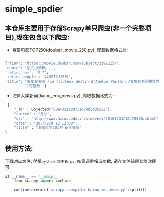 # simple_spdier

## 本仓库主要用于存储Scrapy单只爬虫(非一个完整项目),现在包含以下爬虫:

 - 豆瓣电影TOP250(douban_movie_250.py), 爬取数据格式为:

 ```python

 {'link': 'https://movie.douban.com/subject/1292215/',
 'quote': '法式小清新。 ',
 'rating_num': '8.7',
 'rating_people': '449237人评价',
 'title': "天使爱美丽 /Le fabuleux destin d'Amélie Poulain /艾蜜莉的异想世界(台) / 天使艾米莉 "
          '[可播放]'}
 ```

 - 海南大学新闻(hainu_edu_news.py), 爬取数据格式为:

```python
 {
    "_id" : ObjectId("58a4332b2973ab74d3d26262"),
    "source" : "党办",
    "url" : "http://www.hainu.edu.cn/stm/vnew/20161231/10470560.shtml",
    "date" : "2017/2/8 12:12:00",
    "title" : "海南大学2017年新年贺词"
}
```

## 使用方法:

下载对应文件, 然后`python 文件名.py`. 如需调整相应参数, 请在文件结尾处修改即可:

```python
if __name__ == '__main__':
    from scrapy import cmdline

    cmdline.execute('scrapy runspider hainu_edu_news.py'.split())
```